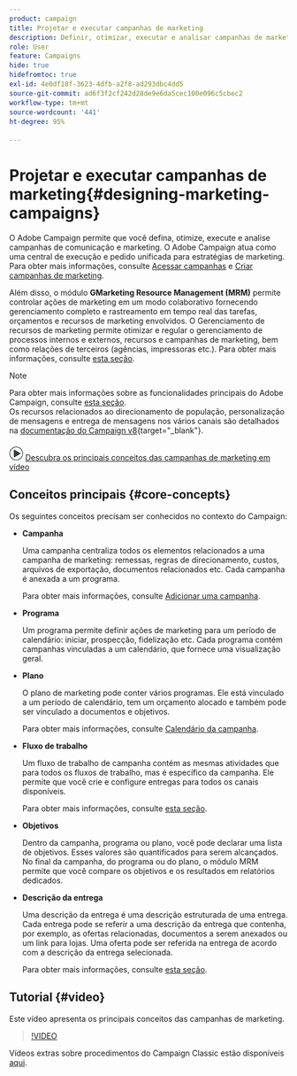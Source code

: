 ```yaml
---
product: campaign
title: Projetar e executar campanhas de marketing
description: Definir, otimizar, executar e analisar campanhas de marketing
role: User
feature: Campaigns
hide: true
hidefromtoc: true
exl-id: 4e0df18f-3623-4dfb-a2f8-ad293dbc4dd5
source-git-commit: ad6f3f2cf242d28de9e6da5cec100e096c5cbec2
workflow-type: tm+mt
source-wordcount: '441'
ht-degree: 95%

---
```


# Projetar e executar campanhas de marketing{#designing-marketing-campaigns}


O Adobe Campaign permite que você defina, otimize, execute e analise campanhas de comunicação e marketing. O Adobe Campaign atua como uma central de execução e pedido unificada para estratégias de marketing. Para obter mais informações, consulte [Acessar campanhas](../../distributed/using/accessing-campaigns.md) e [Criar campanhas de marketing](../../campaign/using/setting-up-marketing-campaigns.md).

Além disso, o módulo **GMarketing Resource Management (MRM)** permite controlar ações de marketing em um modo colaborativo fornecendo gerenciamento completo e rastreamento em tempo real das tarefas, orçamentos e recursos de marketing envolvidos. O Gerenciamento de recursos de marketing permite otimizar e regular o gerenciamento de processos internos e externos, recursos e campanhas de marketing, bem como relações de terceiros (agências, impressoras etc.). Para obter mais informações, consulte [esta seção](../../mrm/using/about-marketing-resource-management.md).

>[!NOTE]
>
>Para obter mais informações sobre as funcionalidades principais do Adobe Campaign, consulte [esta seção](../../platform/using/about-adobe-campaign-classic.md).\
>Os recursos relacionados ao direcionamento de população, personalização de mensagens e entrega de mensagens nos vários canais são detalhados na [documentação do Campaign v8](https://experienceleague.adobe.com/docs/campaign/campaign-v8/send/create-message.html){target="_blank"}.

![](assets/do-not-localize/how-to-video.png) [Descubra os principais conceitos das campanhas de marketing em vídeo](#video)

## Conceitos principais {#core-concepts}

Os seguintes conceitos precisam ser conhecidos no contexto do Campaign:

* **Campanha**

  Uma campanha centraliza todos os elementos relacionados a uma campanha de marketing: remessas, regras de direcionamento, custos, arquivos de exportação, documentos relacionados etc. Cada campanha é anexada a um programa.

  Para obter mais informações, consulte [Adicionar uma campanha](../../campaign/using/setting-up-marketing-campaigns.md#adding-a-campaign).

* **Programa**

  Um programa permite definir ações de marketing para um período de calendário: iniciar, prospecção, fidelização etc. Cada programa contém campanhas vinculadas a um calendário, que fornece uma visualização geral.

* **Plano**

  O plano de marketing pode conter vários programas. Ele está vinculado a um período de calendário, tem um orçamento alocado e também pode ser vinculado a documentos e objetivos.

  Para obter mais informações, consulte [Calendário da campanha](../../campaign/using/accessing-marketing-campaigns.md#campaign-calendar).

* **Fluxo de trabalho**

  Um fluxo de trabalho de campanha contém as mesmas atividades que para todos os fluxos de trabalho, mas é específico da campanha. Ele permite que você crie e configure entregas para todos os canais disponíveis.

  Para obter mais informações, consulte [esta seção](../../campaign/using/marketing-campaign-deliveries.md#building-the-main-target-in-a-workflow).

* **Objetivos**

  Dentro da campanha, programa ou plano, você pode declarar uma lista de objetivos. Esses valores são quantificados para serem alcançados. No final da campanha, do programa ou do plano, o módulo MRM permite que você compare os objetivos e os resultados em relatórios dedicados.

* **Descrição da entrega**

  Uma descrição da entrega é uma descrição estruturada de uma entrega. Cada entrega pode se referir a uma descrição da entrega que contenha, por exemplo, as ofertas relacionadas, documentos a serem anexados ou um link para lojas. Uma oferta pode ser referida na entrega de acordo com a descrição da entrega selecionada.

  Para obter mais informações, consulte [esta seção](../../campaign/using/marketing-campaign-deliveries.md#associating-and-structuring-resources-linked-via-a-delivery-outline).

## Tutorial {#video}

Este vídeo apresenta os principais conceitos das campanhas de marketing.

>[!VIDEO](https://video.tv.adobe.com/v/35131?quality=12)

Vídeos extras sobre procedimentos do Campaign Classic estão disponíveis [aqui](https://experienceleague.adobe.com/docs/campaign-classic-learn/tutorials/overview.html?lang=pt-BR).
